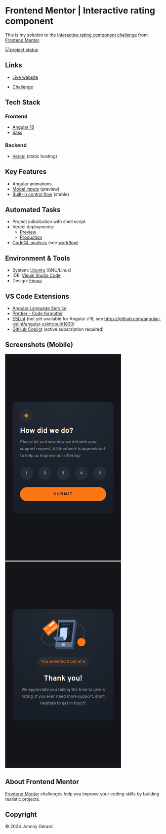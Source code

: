 # Frontend Mentor | Interactive rating component

This is my solution to the [Interactive rating component challenge](https://www.frontendmentor.io/challenges/interactive-rating-component-koxpeBUmI) from [Frontend Mentor](https://www.frontendmentor.io/).

[![project status](https://img.shields.io/badge/status-work%20in%20progress-red?style=for-the-badge)](https://fem-interactive-rating-component-jgerard.vercel.app)

## Links

- [Live website](https://fem-interactive-rating-component-jgerard.vercel.app)
<!-- - [Solution](placeholder) -->
- [Challenge](https://www.frontendmentor.io/challenges/interactive-rating-component-koxpeBUmI)
<!-- - [Lighthouse report](https://googlechrome.github.io/lighthouse/viewer/?gist=placeholder) -->

## Tech Stack

### Frontend

- [Angular 18](https://blog.angular.dev/angular-v18-is-now-available-e79d5ac0affe)
- [Sass](https://sass-lang.com/)

### Backend

- [Vercel](https://vercel.com/) (static hosting)

## Key Features

- Angular animations
- [Model inputs](https://angular.dev/guide/signals/model) (preview)
- [Built-in control flow](https://angular.dev/guide/templates/control-flow) (stable)

## Automated Tasks

- Project initialization with shell script
- Vercel deployments:
  - [Preview](.github/workflows/vercel-preview.yaml)
  - [Production](.github/workflows/vercel-production.yaml)
- [CodeQL analysis](https://codeql.github.com/) (see [workflow](.github/workflows/codeql.yaml))

## Environment & Tools

- System: [Ubuntu](https://ubuntu.com/) (GNU/Linux)
- IDE: [Visual Studio Code](https://code.visualstudio.com/)
- Design: [Figma](https://www.figma.com/)

## VS Code Extensions

- [Angular Language Service](https://marketplace.visualstudio.com/items?itemName=angular.ng-template)
- [Prettier - Code formatter](https://marketplace.visualstudio.com/items?itemName=esbenp.prettier-vscode)
- [ESLint](https://marketplace.visualstudio.com/items?itemName=dbaeumer.vscode-eslint) (not yet available for Angular v18, see https://github.com/angular-eslint/angular-eslint/pull/1830)
- [GitHub Copilot](https://marketplace.visualstudio.com/items?itemName=github.copilot) (active subscription required)

## Screenshots (Mobile)

![mobile front screenshot](screenshots/mobile-front.png)
![mobile back screenshot](screenshots/mobile-back.png)

## About Frontend Mentor

[Frontend Mentor](https://www.frontendmentor.io/) challenges help you improve your coding skills by building realistic projects.

## Copyright

© 2024 Johnny Gérard

